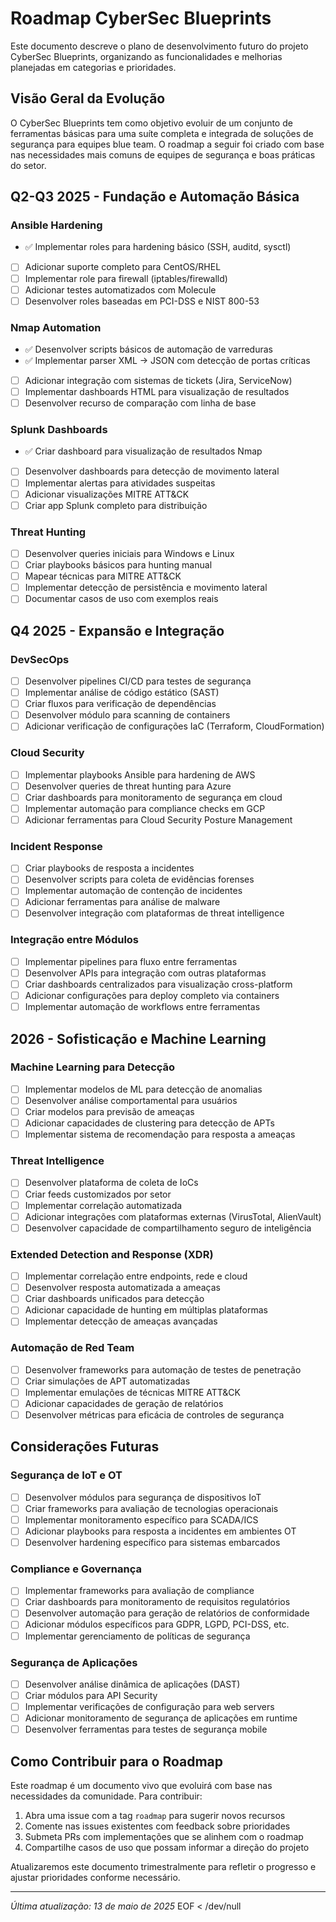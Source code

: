 # Roadmap CyberSec Blueprints

Este documento descreve o plano de desenvolvimento futuro do projeto CyberSec Blueprints, organizando as funcionalidades e melhorias planejadas em categorias e prioridades.

## Visão Geral da Evolução

O CyberSec Blueprints tem como objetivo evoluir de um conjunto de ferramentas básicas para uma suíte completa e integrada de soluções de segurança para equipes blue team. O roadmap a seguir foi criado com base nas necessidades mais comuns de equipes de segurança e boas práticas do setor.

## Q2-Q3 2025 - Fundação e Automação Básica

### Ansible Hardening
- ✅ Implementar roles para hardening básico (SSH, auditd, sysctl)
- [ ] Adicionar suporte completo para CentOS/RHEL
- [ ] Implementar role para firewall (iptables/firewalld)
- [ ] Adicionar testes automatizados com Molecule
- [ ] Desenvolver roles baseadas em PCI-DSS e NIST 800-53

### Nmap Automation
- ✅ Desenvolver scripts básicos de automação de varreduras
- ✅ Implementar parser XML → JSON com detecção de portas críticas
- [ ] Adicionar integração com sistemas de tickets (Jira, ServiceNow)
- [ ] Implementar dashboards HTML para visualização de resultados
- [ ] Desenvolver recurso de comparação com linha de base

### Splunk Dashboards
- ✅ Criar dashboard para visualização de resultados Nmap
- [ ] Desenvolver dashboards para detecção de movimento lateral
- [ ] Implementar alertas para atividades suspeitas
- [ ] Adicionar visualizações MITRE ATT&CK
- [ ] Criar app Splunk completo para distribuição

### Threat Hunting
- [ ] Desenvolver queries iniciais para Windows e Linux
- [ ] Criar playbooks básicos para hunting manual
- [ ] Mapear técnicas para MITRE ATT&CK
- [ ] Implementar detecção de persistência e movimento lateral
- [ ] Documentar casos de uso com exemplos reais

## Q4 2025 - Expansão e Integração

### DevSecOps
- [ ] Desenvolver pipelines CI/CD para testes de segurança
- [ ] Implementar análise de código estático (SAST)
- [ ] Criar fluxos para verificação de dependências
- [ ] Desenvolver módulo para scanning de containers
- [ ] Adicionar verificação de configurações IaC (Terraform, CloudFormation)

### Cloud Security
- [ ] Implementar playbooks Ansible para hardening de AWS
- [ ] Desenvolver queries de threat hunting para Azure
- [ ] Criar dashboards para monitoramento de segurança em cloud
- [ ] Implementar automação para compliance checks em GCP
- [ ] Adicionar ferramentas para Cloud Security Posture Management

### Incident Response
- [ ] Criar playbooks de resposta a incidentes
- [ ] Desenvolver scripts para coleta de evidências forenses
- [ ] Implementar automação de contenção de incidentes
- [ ] Adicionar ferramentas para análise de malware
- [ ] Desenvolver integração com plataformas de threat intelligence

### Integração entre Módulos
- [ ] Implementar pipelines para fluxo entre ferramentas
- [ ] Desenvolver APIs para integração com outras plataformas
- [ ] Criar dashboards centralizados para visualização cross-platform
- [ ] Adicionar configurações para deploy completo via containers
- [ ] Implementar automação de workflows entre ferramentas

## 2026 - Sofisticação e Machine Learning

### Machine Learning para Detecção
- [ ] Implementar modelos de ML para detecção de anomalias
- [ ] Desenvolver análise comportamental para usuários
- [ ] Criar modelos para previsão de ameaças
- [ ] Adicionar capacidades de clustering para detecção de APTs
- [ ] Implementar sistema de recomendação para resposta a ameaças

### Threat Intelligence
- [ ] Desenvolver plataforma de coleta de IoCs
- [ ] Criar feeds customizados por setor
- [ ] Implementar correlação automatizada
- [ ] Adicionar integrações com plataformas externas (VirusTotal, AlienVault)
- [ ] Desenvolver capacidade de compartilhamento seguro de inteligência

### Extended Detection and Response (XDR)
- [ ] Implementar correlação entre endpoints, rede e cloud
- [ ] Desenvolver resposta automatizada a ameaças
- [ ] Criar dashboards unificados para detecção
- [ ] Adicionar capacidade de hunting em múltiplas plataformas
- [ ] Implementar detecção de ameaças avançadas

### Automação de Red Team
- [ ] Desenvolver frameworks para automação de testes de penetração
- [ ] Criar simulações de APT automatizadas
- [ ] Implementar emulações de técnicas MITRE ATT&CK
- [ ] Adicionar capacidades de geração de relatórios
- [ ] Desenvolver métricas para eficácia de controles de segurança

## Considerações Futuras

### Segurança de IoT e OT
- [ ] Desenvolver módulos para segurança de dispositivos IoT
- [ ] Criar frameworks para avaliação de tecnologias operacionais
- [ ] Implementar monitoramento específico para SCADA/ICS
- [ ] Adicionar playbooks para resposta a incidentes em ambientes OT
- [ ] Desenvolver hardening específico para sistemas embarcados

### Compliance e Governança
- [ ] Implementar frameworks para avaliação de compliance
- [ ] Criar dashboards para monitoramento de requisitos regulatórios
- [ ] Desenvolver automação para geração de relatórios de conformidade
- [ ] Adicionar módulos específicos para GDPR, LGPD, PCI-DSS, etc.
- [ ] Implementar gerenciamento de políticas de segurança

### Segurança de Aplicações
- [ ] Desenvolver análise dinâmica de aplicações (DAST)
- [ ] Criar módulos para API Security
- [ ] Implementar verificações de configuração para web servers
- [ ] Adicionar monitoramento de segurança de aplicações em runtime
- [ ] Desenvolver ferramentas para testes de segurança mobile

## Como Contribuir para o Roadmap

Este roadmap é um documento vivo que evoluirá com base nas necessidades da comunidade. Para contribuir:

1. Abra uma issue com a tag `roadmap` para sugerir novos recursos
2. Comente nas issues existentes com feedback sobre prioridades
3. Submeta PRs com implementações que se alinhem com o roadmap
4. Compartilhe casos de uso que possam informar a direção do projeto

Atualizaremos este documento trimestralmente para refletir o progresso e ajustar prioridades conforme necessário.

---

*Última atualização: 13 de maio de 2025*
EOF < /dev/null